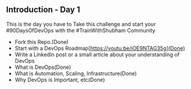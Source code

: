 ## Introduction - Day 1

This is the day you have to Take this challenge and start your #90DaysOfDevOps with the #TrainWithShubham Community

- Fork this Repo.(Done)
- Start with a DevOps Roadmap[https://youtu.be/iOE9NTAG35g](Done)
- Write a LinkedIn post or a small article about your understanding of DevOps
 - What is DevOps(Done)
 - What is Automation, Scaling, Infrastructure(Done)
 - Why DevOps is Important, etc(Done)
 